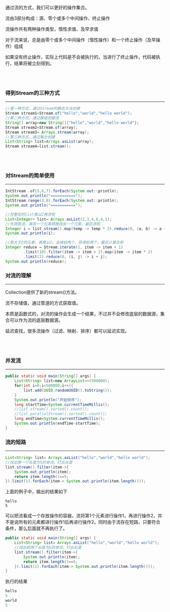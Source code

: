 通过流的方式，我们可以更好的操作集合。

流由3部分构成：源、零个或多个中间操作、终止操作

流操作共有两种操作类型，惰性求值、及早求值

对于流来说，总是由零个或多个中间操作（惰性操作）和一个终止操作（及早操作）组成

如果没有终止操作，实际上代码是不会被执行的，当进行了终止操作，代码被执行，结果将被立刻得到。

<br><br>

### 得到Stream的三种方式

---

```java
//第一种方式，通过Stream的静态方法创建
Stream stream1=Stream.of("hello","world","hello world");
//第二种方式，通过数组创建流
String[] array=new String[]{"hello","world","hello world"};
Stream stream2=Stream.of(array);
Stream stream3= Arrays.stream(array);
//第三种方式，通过集合创建
List<String> list=Arrays.asList(array);
Stream stream4=list.stream();
```

<br><br>

### 对Stream的简单使用

---

```java
IntStream .of(5,6,7).forEach(System.out::println);
System.out.println("===========");
IntStream.range(3,8).forEach(System.out::println);
System.out.println("===========");
```



```java
//将整型的list乘以2再求和
List<Integer> list= Arrays.asList(2,3,4,6,4,1);
//先获取流，再将一个元素转换成另一个元素，最后求和
Integer i = list.stream().map(temp -> temp * 2).reduce(0, (a, b) -> a + b);
System.out.println(i);
```



```java
//取大于2的元素，再乘以2，去掉前两个，获得前两个，最后计算总和
Integer reduce = Stream.iterate(1, item -> item + 1)
        .limit(10).filter(item -> item > 2).map(item -> item * 2)
        .limit(2).reduce(0, (i, j) -> i + j);
System.out.println(reduce);
```



### 对流的理解

---

Collection提供了新的stream()方法。

流不存储值，通过管道的方式获取值。

本质是函数式的，对流的操作会生成一个结果，不过并不会修改底层的数据源，集合可以作为流的底层数据源。

延迟查找，很多流操作（过滤、映射、排序）都可以延迟实现。

<br><br>

### 并发流

---

```java
public static void main(String[] args) {
    List<String> list=new ArrayList<>(500000);
    for(int i=0;i<500000;i++){
        list.add(UUID.randomUUID().toString());
    }
    System.out.println("开始排序");
    long startTime=System.currentTimeMillis();
    //list.stream().sorted().count();
    //list.parallelStream().sorted().count();
    long endTime=System.currentTimeMillis();
    System.out.println(endTime-startTime);
}
```



### 流的短路

---

```java
List<String> list= Arrays.asList("hello","world","hello world");
//找出第一个长度为5的单词，打出长度
list.stream().filter(item->{
    System.out.println(item);
    return item.length()==5;
}).limit(1).forEach(item-> System.out.println(item.length()));
```

上面的例子中，输出的结果如下

```
hello 
5
```

 可以把流看成一个存放操作的容器，流将第1个元素进行操作1，再进行操作2，并不是说所有的元素都进行操作1后再进行操作2。同时由于流存在短路，只要符合条件，那么后面就不再执行了。

```java
public static void main(String[] args) {
    List<String> list= Arrays.asList("hello","world","hello world");
    //找出前两个长度为5的单词，打出长度
    list.stream().filter(item->{
        System.out.println(item);
        return item.length()==5;
    }).limit(2).forEach(item-> System.out.println(item.length()));
}
```

执行的结果

```java
hello
5
world 
5 
```

